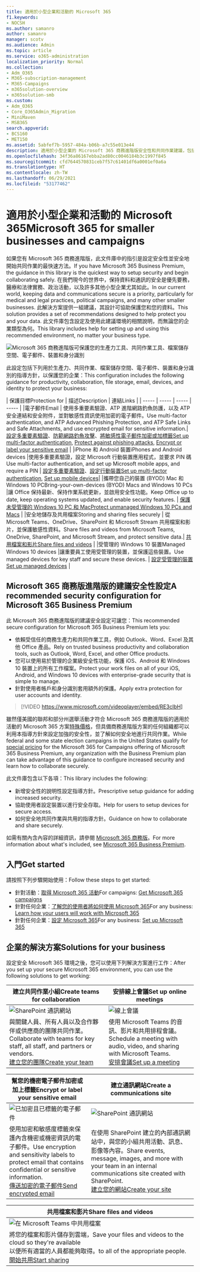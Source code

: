 ```yaml
---
title: 適用於小型企業和活動的 Microsoft 365
f1.keywords:
- NOCSH
ms.author: samanro
author: samanro
manager: scotv
ms.audience: Admin
ms.topic: article
ms.service: o365-administration
localization_priority: Normal
ms.collection:
- Adm_O365
- M365-subscription-management
- M365-Campaigns
- m365solution-overview
- m365solution-smb
ms.custom:
- Adm_O365
- Core_O365Admin_Migration
- MiniMaven
- MSB365
search.appverid:
- BCS160
- MET150
ms.assetid: 5abfef7b-5957-484a-b06b-a7c55e013e44
description: 適用於小型企業的 Microsoft 365 商務進階版安全性和共同作業建議，包括小型公司、事務所和政治活動。
ms.openlocfilehash: 34f36a86167ebba2ad80cc0046184b3c1997f845
ms.sourcegitcommit: cfd7644570831ceb7f57c61401df6a0001ef0a6a
ms.translationtype: HT
ms.contentlocale: zh-TW
ms.lasthandoff: 06/29/2021
ms.locfileid: "53177462"
---
```

# <a name="microsoft-365-for-smaller-businesses-and-campaigns"></a><span data-ttu-id="83c26-103">適用於小型企業和活動的 Microsoft 365</span><span class="sxs-lookup"><span data-stu-id="83c26-103">Microsoft 365 for smaller businesses and campaigns</span></span>

<span data-ttu-id="83c26-104">如果您有 Microsoft 365 商務進階版，此文件庫中的指引是設定安全性並安全地開始共同作業的最快速方法。</span><span class="sxs-lookup"><span data-stu-id="83c26-104">If you have Microsoft 365 Business Premium, the guidance in this library is the quickest way to setup security and begin collaborating safely.</span></span> <span data-ttu-id="83c26-105">在我們現今的世界中，保持資料和通訊的安全是優先要務，醫療和法律實務、政治活動，以及許多其他小型企業尤其如此。</span><span class="sxs-lookup"><span data-stu-id="83c26-105">In our current world, keeping data and communications secure is a priority, particularly for medical and legal practices, political campaigns, and many other smaller businesses.</span></span> <span data-ttu-id="83c26-106">此解決方案提供一組建議，其設計可協助保護您和您的資料。</span><span class="sxs-lookup"><span data-stu-id="83c26-106">This solution provides a set of recommendations designed to help protect you and your data.</span></span> <span data-ttu-id="83c26-107">此文件庫包含設定及使用此建議環境的相關說明，而無論您的企業類型為何。</span><span class="sxs-lookup"><span data-stu-id="83c26-107">This library includes help for setting up and using this recommended environment, no matter your business type.</span></span>


![Microsoft 365 商務進階版可保護您的生產力工具、共同作業工具、檔案儲存空間、電子郵件、裝置和身分識別](../media/M365-WhatIsIt-SecurityFocus.png#lightbox)

<span data-ttu-id="83c26-109">此設定包括下列用於生產力、共同作業、檔案儲存空間、電子郵件、裝置和身分識別的指導方針，以保護您的企業：</span><span class="sxs-lookup"><span data-stu-id="83c26-109">This configuration includes the following guidance for productivity, collaboration, file storage, email, devices, and identity to protect your business:</span></span>

| <span data-ttu-id="83c26-110">保護目標</span><span class="sxs-lookup"><span data-stu-id="83c26-110">Protection for</span></span> | <span data-ttu-id="83c26-111">描述</span><span class="sxs-lookup"><span data-stu-id="83c26-111">Description</span></span> | <span data-ttu-id="83c26-112">連結</span><span class="sxs-lookup"><span data-stu-id="83c26-112">Links</span></span> |
| ----- | ----- | ----- | ----- |
|<span data-ttu-id="83c26-113">電子郵件</span><span class="sxs-lookup"><span data-stu-id="83c26-113">Email</span></span> | <span data-ttu-id="83c26-114">使用多重要素驗證、ATP 進階網路釣魚防護，以及 ATP 安全連結和安全附件，並對敏感性資訊使用加密的電子郵件。</span><span class="sxs-lookup"><span data-stu-id="83c26-114">Use multi-factor authentication, and ATP Advanced Phishing Protection, and ATP Safe Links and Safe Attachments, and use encrypted email for sensitive information.</span></span>| <span data-ttu-id="83c26-115">[設定多重要素驗證](m365-campaigns-multifactor-authenication.md)、[防範網路釣魚攻擊](m365-campaigns-phishing-and-attacks.md)、[將敏感性電子郵件加密或加標籤](send-encrypted-email.md)</span><span class="sxs-lookup"><span data-stu-id="83c26-115">[Set up multi-factor authentication](m365-campaigns-multifactor-authenication.md), [Protect against phishing attacks](m365-campaigns-phishing-and-attacks.md), [Encrypt or label your sensitive email](send-encrypted-email.md)</span></span> |
|<span data-ttu-id="83c26-116">iPhone 和 Android 裝置</span><span class="sxs-lookup"><span data-stu-id="83c26-116">iPhones and Android devices</span></span> |<span data-ttu-id="83c26-117">使用多重要素驗證，設定 Microsoft 行動裝置應用程式，並要求 PIN 碼</span><span class="sxs-lookup"><span data-stu-id="83c26-117">Use multi-factor authentication, and set up Microsoft mobile apps, and require a PIN</span></span> | <span data-ttu-id="83c26-118">[設定多重要素驗證](m365-campaigns-multifactor-authenication.md)、[設定行動裝置](../business/set-up-mobile-devices.md?toc=/microsoft-365/campaigns/toc.json)</span><span class="sxs-lookup"><span data-stu-id="83c26-118">[Set up multi-factor authentication](m365-campaigns-multifactor-authenication.md), [Set up mobile devices](../business/set-up-mobile-devices.md?toc=/microsoft-365/campaigns/toc.json)</span></span>|
|<span data-ttu-id="83c26-119">攜帶您自己的裝置 (BYOD) Mac 和 Windows 10 PC</span><span class="sxs-lookup"><span data-stu-id="83c26-119">Bring-your-own-devices (BYOD) Macs and Windows 10 PCs</span></span> |<span data-ttu-id="83c26-120">讓 Office 保持最新、保持作業系統更新，並啟用安全性功能。</span><span class="sxs-lookup"><span data-stu-id="83c26-120">Keep Office up to date, keep operating systems updated, and enable security features.</span></span> | [<span data-ttu-id="83c26-121">保護未受管理的 Windows 10 PC 和 Mac</span><span class="sxs-lookup"><span data-stu-id="83c26-121">Protect unmanaged Windows 10 PCs and Macs</span></span>](m365-campaigns-protect-pcs-macs.md) |
|<span data-ttu-id="83c26-122">安全地儲存及共用檔案</span><span class="sxs-lookup"><span data-stu-id="83c26-122">Storing and sharing files securely</span></span> | <span data-ttu-id="83c26-123">從 Microsoft Teams、OneDrive、SharePoint 和 Microsoft Stream 共用檔案和影片，並保護敏感性資料。</span><span class="sxs-lookup"><span data-stu-id="83c26-123">Share files and videos from Microsoft Teams, OneDrive, SharePoint, and Microsoft Stream, and protect sensitive data.</span></span>| [<span data-ttu-id="83c26-124">共用檔案和影片</span><span class="sxs-lookup"><span data-stu-id="83c26-124">Share files and videos</span></span>](share-files-and-videos.md) |
|<span data-ttu-id="83c26-125">受管理的 Windows 10 裝置</span><span class="sxs-lookup"><span data-stu-id="83c26-125">Managed Windows 10 devices</span></span> |<span data-ttu-id="83c26-126">讓重要員工使用受管理的裝置，並保護這些裝置。</span><span class="sxs-lookup"><span data-stu-id="83c26-126">Use managed devices for key staff and secure these devices.</span></span> | [<span data-ttu-id="83c26-127">設定受管理的裝置</span><span class="sxs-lookup"><span data-stu-id="83c26-127">Set up managed devices</span></span>](../business/set-up-windows-devices.md?toc=/microsoft-365/campaigns/toc.json) |

## <a name="a-recommended-security-configuration-for-microsoft-365-business-premium"></a><span data-ttu-id="83c26-128">Microsoft 365 商務版進階版的建議安全性設定</span><span class="sxs-lookup"><span data-stu-id="83c26-128">A recommended security configuration for Microsoft 365 Business Premium</span></span>

<span data-ttu-id="83c26-129">此 Microsoft 365 商務進階版的建議安全設定可讓您：</span><span class="sxs-lookup"><span data-stu-id="83c26-129">This recommended secure configuration for Microsoft 365 Business Premium lets you:</span></span>

- <span data-ttu-id="83c26-130">依賴受信任的商務生產力和共同作業工具，例如 Outlook、Word、Excel 及其他 Office 產品。</span><span class="sxs-lookup"><span data-stu-id="83c26-130">Rely on trusted business productivity and collaboration tools, such as Outlook, Word, Excel, and other Office products.</span></span>
- <span data-ttu-id="83c26-131">您可以使用易於管理的企業級安全性功能，保護 iOS、Android 和 Windows 10 裝置上的所有工作檔案。</span><span class="sxs-lookup"><span data-stu-id="83c26-131">Protect your work files on all of your iOS, Android, and Windows 10 devices with enterprise-grade security that is simple to manage.</span></span>
- <span data-ttu-id="83c26-132">針對使用者帳戶和身分識別套用額外的保護。</span><span class="sxs-lookup"><span data-stu-id="83c26-132">Apply extra protection for user accounts and identity.</span></span>

> [!VIDEO https://www.microsoft.com/videoplayer/embed/RE3clbH]

<span data-ttu-id="83c26-133">雖然僅美國的聯邦和部分州選舉活動才符合 Microsoft 365 商務進階版的適用於活動的 Microsoft 365 方案[特殊價格](get-microsoft-365-campaigns.md)，但具備商務進階版方案的任何組織都可以利用本指導方針來設定加強的安全性，並了解如何安全地進行共同作業。</span><span class="sxs-lookup"><span data-stu-id="83c26-133">While federal and some state election campaigns in the United States qualify for [special pricing](get-microsoft-365-campaigns.md) for the Microsoft 365 for Campaigns offering of Microsoft 365 Business Premium, any organization with the Business Premium plan can take advantage of this guidance to configure increased security and learn how to collaborate securely.</span></span>

<span data-ttu-id="83c26-134">此文件庫包含以下各項：</span><span class="sxs-lookup"><span data-stu-id="83c26-134">This library includes the following:</span></span>

- <span data-ttu-id="83c26-135">新增安全性的說明性設定指導方針。</span><span class="sxs-lookup"><span data-stu-id="83c26-135">Prescriptive setup guidance for adding increased security.</span></span>
- <span data-ttu-id="83c26-136">協助使用者設定裝置以進行安全存取。</span><span class="sxs-lookup"><span data-stu-id="83c26-136">Help for users to setup devices for secure access.</span></span>
- <span data-ttu-id="83c26-137">如何安全地共同作業與共用的指導方針。</span><span class="sxs-lookup"><span data-stu-id="83c26-137">Guidance on how to collaborate and share securely.</span></span>

<span data-ttu-id="83c26-138">如需有關內含內容的詳細資訊，請參閱 [Microsoft 365 商務版](https://www.microsoft.com/microsoft-365/business)。</span><span class="sxs-lookup"><span data-stu-id="83c26-138">For more information about what's included, see [Microsoft 365 Business Premium](https://www.microsoft.com/microsoft-365/business).</span></span>

## <a name="get-started"></a><span data-ttu-id="83c26-139">入門</span><span class="sxs-lookup"><span data-stu-id="83c26-139">Get started</span></span>

<span data-ttu-id="83c26-140">請按照下列步驟開始使用：</span><span class="sxs-lookup"><span data-stu-id="83c26-140">Follow these steps to get started:</span></span>

- <span data-ttu-id="83c26-141">針對活動：[取得 Microsoft 365 活動](get-microsoft-365-campaigns.md)</span><span class="sxs-lookup"><span data-stu-id="83c26-141">For campaigns: [Get Microsoft 365 campaigns](get-microsoft-365-campaigns.md)</span></span>
- <span data-ttu-id="83c26-142">針對任何企業：[了解您的使用者將如何使用 Microsoft 365](m365-campaigns-users.md)</span><span class="sxs-lookup"><span data-stu-id="83c26-142">For any business: [Learn how your users will work with Microsoft 365](m365-campaigns-users.md)</span></span>
- <span data-ttu-id="83c26-143">針對任何企業：[設定 Microsoft 365](microsoft-365-campaigns-setup-overview.md)</span><span class="sxs-lookup"><span data-stu-id="83c26-143">For any business: [Set up Microsoft 365](microsoft-365-campaigns-setup-overview.md)</span></span>

## <a name="solutions-for-your-business"></a><span data-ttu-id="83c26-144">企業的解決方案</span><span class="sxs-lookup"><span data-stu-id="83c26-144">Solutions for your business</span></span>

<span data-ttu-id="83c26-145">設定安全 Microsoft 365 環境之後，您可以使用下列解決方案進行工作：</span><span class="sxs-lookup"><span data-stu-id="83c26-145">After you set up your secure Microsoft 365 environment, you can use the following solutions to get working:</span></span>

| <span data-ttu-id="83c26-146">建立共同作業小組</span><span class="sxs-lookup"><span data-stu-id="83c26-146">Create teams for collaboration</span></span> | <span data-ttu-id="83c26-147">安排線上會議</span><span class="sxs-lookup"><span data-stu-id="83c26-147">Set up online meetings</span></span> |
| ------------- | ------------- |
| ![SharePoint 通訊網站](../media/sm-m365-democracy-teams-collab.png) | ![線上會議](../media/m365-democracy-teams-meetings.png) |
| <span data-ttu-id="83c26-150">與關鍵人員、所有人員以及合作夥伴或供應商的團隊共同作業。</span><span class="sxs-lookup"><span data-stu-id="83c26-150">Collaborate with teams for key staff, all staff, and partners or vendors.</span></span><br>[<span data-ttu-id="83c26-151">建立您的團隊</span><span class="sxs-lookup"><span data-stu-id="83c26-151">Create your team</span></span>](create-teams-for-collaboration.md) | <span data-ttu-id="83c26-152">使用 Microsoft Teams 的音訊、影片和共用排程會議。</span><span class="sxs-lookup"><span data-stu-id="83c26-152">Schedule a meeting with audio, video, and sharing with Microsoft Teams.</span></span><br>[<span data-ttu-id="83c26-153">安排會議</span><span class="sxs-lookup"><span data-stu-id="83c26-153">Set up a meeting</span></span>](set-up-meetings.md) |

| <span data-ttu-id="83c26-154">幫您的機密電子郵件加密或加上標籤</span><span class="sxs-lookup"><span data-stu-id="83c26-154">Encrypt or label your sensitive email</span></span> | <span data-ttu-id="83c26-155">建立通訊網站</span><span class="sxs-lookup"><span data-stu-id="83c26-155">Create a communications site</span></span> |
| ------------- | ------------- |
| ![已加密且已標籤的電子郵件](../media/sm-m365-campaign-email-encrypt.png) | ![SharePoint 通訊網站](../media/sm-m365-democracy-comms-site.png) |
| <span data-ttu-id="83c26-158">使用加密和敏感度標籤來保護內含機密或機密資訊的電子郵件。</span><span class="sxs-lookup"><span data-stu-id="83c26-158">Use encryption and sensitivity labels to protect email that contains confidential or sensitive information.</span></span><br>[<span data-ttu-id="83c26-159">傳送加密的電子郵件</span><span class="sxs-lookup"><span data-stu-id="83c26-159">Send encrypted email</span></span>](send-encrypted-email.md) | <span data-ttu-id="83c26-160">在使用 SharePoint 建立的內部通訊網站中，與您的小組共用活動、訊息、影像等內容。</span><span class="sxs-lookup"><span data-stu-id="83c26-160">Share events, message, images, and more with your team in an internal communications site created with SharePoint.</span></span><br>[<span data-ttu-id="83c26-161">建立您的網站</span><span class="sxs-lookup"><span data-stu-id="83c26-161">Create your site</span></span>](create-communications-site.md) |

| <span data-ttu-id="83c26-162">共用檔案和影片</span><span class="sxs-lookup"><span data-stu-id="83c26-162">Share files and videos</span></span> |
| ------------- |
| ![在 Microsoft Teams 中共用檔案](../media/m365-democracy-teams-sharefiles.png) |
| <span data-ttu-id="83c26-164">將您的檔案和影片儲存到雲端，</span><span class="sxs-lookup"><span data-stu-id="83c26-164">Save your files and videos to the cloud so they're available</span></span> <br><span data-ttu-id="83c26-165">以便所有適當的人員都能夠取得。</span><span class="sxs-lookup"><span data-stu-id="83c26-165">to all of the appropriate people.</span></span><br>[<span data-ttu-id="83c26-166">開始共用</span><span class="sxs-lookup"><span data-stu-id="83c26-166">Start sharing</span></span>](share-files-and-videos.md) |
